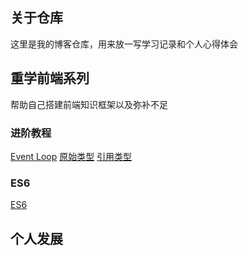 ## 关于仓库

这里是我的博客仓库，用来放一写学习记录和个人心得体会

## 重学前端系列
帮助自己搭建前端知识框架以及弥补不足

### 进阶教程

[Event Loop](https://zhangyingcai.github.io/2019/04/25/JavaScript-super-1/)
[原始类型](https://zhangyingcai.github.io/2019/04/28/JavaScript-super-2/)
[引用类型](https://zhangyingcai.github.io/2019/04/28/JavaScript-super-3/)

### ES6

[ES6](https://zhangyingcai.github.io/2019/01/17/es6/)


## 个人发展

